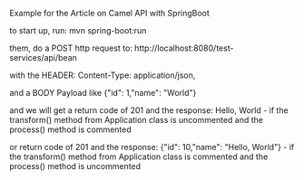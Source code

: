 Example for the Article on Camel API with SpringBoot

to start up, run:
	mvn spring-boot:run
	
them, do a POST http request to:
	http://localhost:8080/test-services/api/bean 

with the HEADER: Content-Type: application/json, 

and a BODY Payload like {"id": 1,"name": "World"}

and we will get a return code of 201 and the response: Hello, World - if the transform() method from Application class is uncommented and the process() method is commented

or return code of 201 and the response: {"id": 10,"name": "Hello, World"} - if the transform() method from Application class is commented and the process() method is uncommented 
